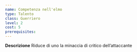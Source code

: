 ```yaml
---
name: Competenza nell'elmo
type: Talento
class: Guerriero
level: 2
cost: 5
prerequisites: 
---
```


**Descrizione**
Riduce di uno la minaccia di critico dell’attaccante